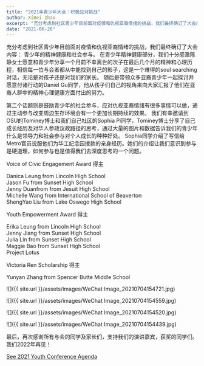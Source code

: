 ```yaml
---
title: "2021年青少年大会：积极应对挑战"
author: XiBei Zhao
excerpt: "充分考虑到社区青少年目前面对疫情和仇视亚裔情绪的挑战，我们最终确订了大会内容： 青少年的精神健康和社会参与。 我们十分感激陈静女士，Daniel Gu同学，OSU的Tominey博士和Sophia Pi同学作为本届大会的演讲嘉宾。 她们的介绍让我们意识到参与是硬道理，如何参与也是值得我们去深度思考的一个问题。"
date: "2021-06-26"
---
```

充分考虑到社区青少年目前面对疫情和仇视亚裔情绪的挑战，我们最终确订了大会内容： 青少年的精神健康和社会参与。 在青少年精神健康部分，我们十分感激陈静女士愿意和青少年分享一个月前不幸离世的次子在最后几个月的精神和心理历程，相信每一位与会者都从中能找到自己的影子，这是一个难得的soul searching对话，无论是对孩子还是对我们的家长。 随后是带领众多亚裔青少年一起探讨并愿意付诸行动的Daniel Gu同学，他从孩子们自己的视角来向大家汇报了他们在亚裔人群中的精神心理健康方面付出的努力。

第二个话题则是鼓励青少年的社会参与，应对仇视亚裔情绪有很多事情可以做，通过主动参与改变周边生存环境会有一个更加长期持续的效果。 我们有幸邀请到OSU的Tominey博士和我们自己社区的Sophia Pi同学，Tominey博士分享了自己成长经历及对华人参政议政路径的思考，通过大量的图片和数据告诉我们的青少年什么是领导力和社会参与对个人成长的种种好处。 Sophia同学介绍了写信给Metro官员说服他们为华工纪念园拨款的亲身经历。她们的介绍让我们意识到参与是硬道理，如何参与也是值得我们去深度思考的一个问题。

Voice of Civic Engagement Award 得主

Danica Leung from Lincoln High School  
Jason Fu from Sunset High School  
Jenny Duanfrom from Jesuit High School  
Michelle Wang from International School of Beaverton  
ShengYao Liu from Lake Oswego High School  

Youth Empowerment Award 得主

Erika Leung	from Lincoln High School  
Jenny Jiang	from Sunset High School  
Julia Lin	from Sunset High School  
Maggie Bao from Sunset High School  
Project Lotus  

Victoria Ren Scholarship 得主

Yunyan Zhang from Spencer Butte Middle School


![]({{ site.url }}/assets/images/WeChat Image_20210704154721.jpg)

![]({{ site.url }}/assets/images/WeChat Image_20210704154559.jpg)

![]({{ site.url }}/assets/images/WeChat Image_20210704154520.jpg)

![]({{ site.url }}/assets/images/WeChat Image_20210704154439.jpg)

最后，再次感谢所有与会的同学及家长们，支持我们的演讲嘉宾，获奖的同学们。我们2022年再见！

[See 2021 Youth Conference Agenda](http://pdxchinese.org/youthconference/)
